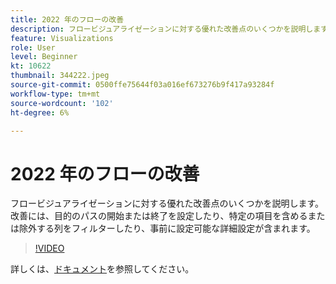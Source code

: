 ```yaml
---
title: 2022 年のフローの改善
description: フロービジュアライゼーションに対する優れた改善点のいくつかを説明します。 改善には、目的のパスの開始または終了を設定したり、特定の項目を含めるまたは除外する列をフィルターしたり、事前に設定可能な詳細設定が含まれます。
feature: Visualizations
role: User
level: Beginner
kt: 10622
thumbnail: 344222.jpeg
source-git-commit: 0500ffe75644f03a016ef673276b9f417a93284f
workflow-type: tm+mt
source-wordcount: '102'
ht-degree: 6%

---
```



# 2022 年のフローの改善

フロービジュアライゼーションに対する優れた改善点のいくつかを説明します。 改善には、目的のパスの開始または終了を設定したり、特定の項目を含めるまたは除外する列をフィルターしたり、事前に設定可能な詳細設定が含まれます。

>[!VIDEO](https://video.tv.adobe.com/v/344222/?quality=12&learn=on)

詳しくは、[ドキュメント](https://experienceleague.adobe.com/docs/analytics/analyze/analysis-workspace/visualizations/flow/create-flow.html)を参照してください。
